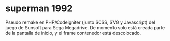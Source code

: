 # superman 1992

Pseudo remake en PHP/Codeigniter (junto SCSS, SVG y Javascript) del juego de Sunsoft para Sega Megadrive.
De momento solo está creada parte de la pantalla de inicio, y el frame contenedor está descolocado.

